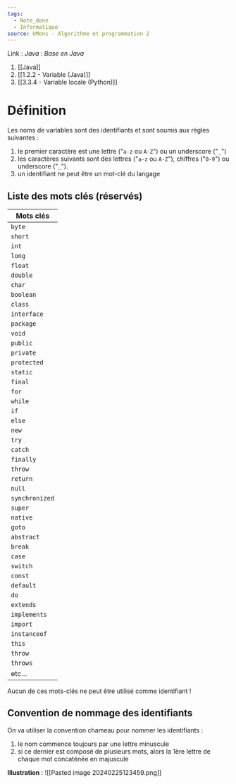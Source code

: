 ```yaml
---
tags:
  - Note_done
  - Informatique
source: UMons - Algorithme et programmation 2
---
```


Link :
_Java : Base en Java_
1. [[Java]]
2. [[1.2.2 - Variable (Java)]]
3. [[3.3.4 - Variable locale (Python)]]

# Définition
Les noms de variables sont des identifiants et sont soumis aux règles suivantes :
1. le premier caractère est une lettre ("`a-z` ou `A-Z`") ou un underscore ("`_`")
2. les caractères suivants sont des lettres ("`a-z` ou `A-Z`"), chiffres ("`0-9`") ou underscore ("`_`").
3. un identifiant ne peut être un mot-clé du langage

## Liste des mots clés (réservés)

| Mots clés      |
| -------------- |
| `byte`         |
| `short`        |
| `int`          |
| `long`         |
| `float`        |
| `double`       |
| `char`         |
| `boolean`      |
| `class`        |
| `interface`    |
| `package`      |
| `void`         |
| `public`       |
| `private`      |
| `protected`    |
| `static`       |
| `final`        |
| `for`          |
| `while`        |
| `if`           |
| `else`         |
| `new`          |
| `try`          |
| `catch`        |
| `finally`      |
| `throw`        |
| `return`       |
| `null`         |
| `synchronized` |
| `super`        |
| `native`       |
| `goto`         |
| `abstract`     |
| `break`        |
| `case`         |
| `switch`       |
| `const`        |
| `default`      |
| `do`           |
| `extends`      |
| `implements`   |
| `import`       |
| `instanceof`   |
| `this`         |
| `throw`        |
| `throws`       |
| etc...         |
Aucun de ces mots-clés ne peut être utilisé comme identifiant ! 
## Convention de nommage des identifiants
On va utiliser la convention chameau pour nommer les identifiants :
1. le nom commence toujours par une lettre minuscule 
2. si ce dernier est composé de plusieurs mots, alors la 1ère lettre de chaque mot concaténée en majuscule

**Illustration** : ![[Pasted image 20240225123459.png]]


